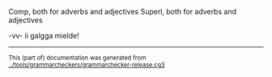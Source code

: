 

Comp, both for adverbs and adjectives
Superl, both for adverbs and adjectives

-vv- ii galgga mielde!

* * *
<small>This (part of) documentation was generated from [../tools/grammarcheckers/grammarchecker-release.cg3](http://github.com/giellalt/lang-sme/blob/main/../tools/grammarcheckers/grammarchecker-release.cg3)</small>